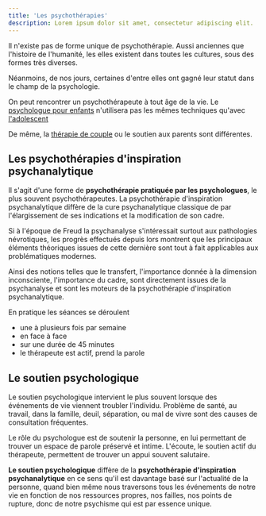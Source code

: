 ```yaml
---
title: 'Les psychothérapies' 
description: Lorem ipsum dolor sit amet, consectetur adipiscing elit.
---
```

 
Il n'existe pas de forme unique de psychothérapie. Aussi anciennes que l'histoire de l'humanité, les elles existent dans
toutes les cultures, sous des formes très diverses.

Néanmoins, de nos jours, certaines d'entre elles ont gagné leur statut dans le champ de la psychologie.

On peut rencontrer un psychothérapeute à tout âge de la vie.
Le [psychologue pour enfants](https://montpellier-psychologue.pro/psychologue-enfants-montpellier.html) n'utilisera pas
les mêmes techniques qu'avec [l'adolescent](https://montpellier-psychologue.pro/psychologue-enfants-montpellier.html)

De même, la [thérapie de couple](https://montpellier-psychologue.pro/therapie-couple-montpellier.html)  ou le soutien
aux parents sont différentes.

## Les psychothérapies d'inspiration psychanalytique

Il s'agit d'une forme de **psychothérapie pratiquée par les psychologues**, le plus souvent psychothérapeutes. La
psychothérapie d'inspiration psychanalytique diffère de la cure psychanalytique classique de par l'élargissement de ses
indications et la modification de son cadre.

Si à l'époque de Freud la psychanalyse s'intéressait surtout aux pathologies névrotiques, les progrès effectués depuis
lors montrent que les principaux éléments théoriques issues de cette dernière sont tout à fait applicables aux
problématiques modernes.

Ainsi des notions telles que le transfert, l'importance donnée à la dimension inconsciente, l'importance du cadre, sont
directement issues de la psychanalyse et sont les moteurs de la psychothérapie d'inspiration psychanalytique.

En pratique les séances se déroulent

- une à plusieurs fois par semaine
- en face à face
- sur une durée de 45 minutes
- le thérapeute est actif, prend la parole

## Le soutien psychologique

Le soutien psychologique intervient le plus souvent lorsque des événements de vie viennent troubler l'individu. Problème
de santé, au travail, dans la famille, deuil, séparation, ou mal de vivre sont des causes de consultation fréquentes.

Le rôle du psychologue est de soutenir la personne, en lui permettant de trouver un espace de parole préservé et intime.
L'écoute, le soutien actif du thérapeute, permettent de trouver un appui souvent salutaire.

**Le soutien psychologique** diffère de la **psychothérapie d'inspiration psychanalytique** en ce sens qu'il est
davantage basé sur l'actualité de la personne, quand bien même nous traversons tous les événements de notre vie en
fonction de nos ressources propres, nos failles, nos points de rupture, donc de notre psychisme qui est par essence
unique.

